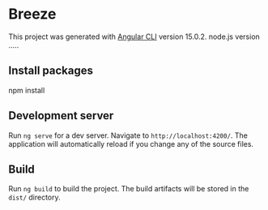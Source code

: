 # Breeze

This project was generated with [Angular CLI](https://github.com/angular/angular-cli) version 15.0.2.
node.js version .....

## Install packages

npm install

## Development server

Run `ng serve` for a dev server. Navigate to `http://localhost:4200/`. The application will automatically reload if you change any of the source files.

## Build

Run `ng build` to build the project. The build artifacts will be stored in the `dist/` directory.

